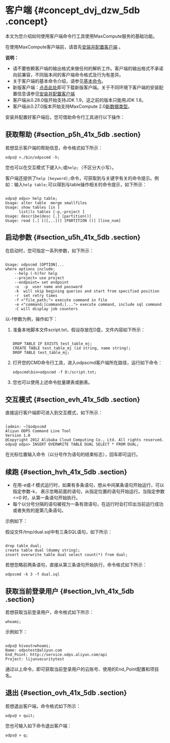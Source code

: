 # 客户端 {#concept_dvj_dzw_5db .concept}

本文为您介绍如何使用客户端命令行工具使用MaxCompute服务的基础功能。

在使用MaxCompute客户端前，请首先[安装并配置客户端](../../../../intl.zh-CN/准备工作/安装并配置客户端.md) 。

**说明：** 

-   请不要依赖客户端的输出格式来做任何的解析工作。客户端的输出格式不承诺向前兼容，不同版本间的客户端命令格式及行为有差异。
-   关于客户端的基本命令介绍，请参见[基本命令](../../../../intl.zh-CN/用户指南/常用命令/常用命令列表.md)。
-   新版客户端：[点击此处](http://repo.aliyun.com/download/odpscmd/latest/odpscmd_public.zip)即可下载新版客户端。关于不同环境下客户端的安装配置信息请参见[安装并配置客户端](../../../../intl.zh-CN/准备工作/安装并配置客户端.md#)
-   客户端从0.28.0版开始支持JDK 1.9，这之前的版本只能用JDK 1.8。
-   客户端从0.27.0版本开始支持MaxCompute 2.0[新数据类型](../../../../intl.zh-CN/用户指南/基本概念/数据类型.md#)。

安装并配置好客户端后，您可借助命令行工具进行以下操作：

## 获取帮助 {#section_p5h_41x_5db .section}

若想显示客户端的帮助信息，命令格式如下所示：

```
odps@ >./bin/odpscmd -h;
```

您也可以在交互模式下键入`h;`或`help;`（不区分大小写）。

客户端还提供了`help [keyword];`命令，可获取到与关键字有关的命令提示。例如：输入`help table;`可以得到与table操作相关的命令提示，如下所示：

```

odps@ odps> help table;
Usage: alter table  merge smallfiles
Usage: show tables [in ]
      list|ls tables [-p,-project ]
Usage: describe|desc [.] [partition()]
Usage: read [.] [([,..])] [PARTITION ()] [line_num]
```

## 启动参数 {#section_u5h_41x_5db .section}

在启动时，您可指定一系列参数，如下所示：

```

Usage: odpscmd [OPTION]...
where options include:
    --help (-h)for help
    --project= use project
    --endpoint= set endpoint
    -u  -p  user name and password
    -k  will skip begining queries and start from specified position
    -r  set retry times
    -f <"file_path;"> execute command in file
    -e <"command;[command;]..."> execute command, include sql command
    -C will display job counters
```

以-f参数为例，操作如下：

1.  准备本地脚本文件script.txt，假设存放在D盘，文件内容如下所示：

    ```
    
    DROP TABLE IF EXISTS test_table_mj;
    CREATE TABLE test_table_mj (id string, name string);
    DROP TABLE test_table_mj;
    ```

2.  打开您的CMD命令行工具，进入odpscmd客户端所在路径，运行如下命令：

    ```
    odpscmd\bin>odpscmd -f D:/script.txt;
    ```

3.  您也可以使用上述命令批量建表或删表。

## 交互模式 {#section_evh_41x_5db .section}

直接运行客户端即可进入到交互模式，如下所示：

```

[admin: ~]$odpscmd
Aliyun ODPS Command Line Tool
Version 1.0
@Copyright 2012 Alibaba Cloud Computing Co., Ltd. All rights reserved.
odps@ odps> INSERT OVERWRITE TABLE DUAL SELECT * FROM DUAL;
```

在光标位置输入命令（以分号作为语句的结束标志），回车即可运行。

## 续跑 {#section_hvh_41x_5db .section}

-   在用-e或-f 模式运行时，如果有多条语句，想从中间某条语句开始运行，可以指定参数-k， 表示忽略前面的语句，从指定位置的语句开始运行。当指定参数<=0 时，从第一条语句开始执行。
-   每个以分号分隔的语句被视为一条有效语句，在运行时会打印出当前运行成功或者失败的是第几条语句。

示例如下：

假设文件/tmp/dual.sql中有三条SQL语句，如下所示：

```

drop table dual;
create table dual (dummy string);
insert overwrite table dual select count(*) from dual;
```

若想忽略前两条语句，直接从第三条语句开始执行，命令格式如下所示：

```
odpscmd -k 3 -f dual.sql
```

## 获取当前登录用户 {#section_lvh_41x_5db .section}

若想获取当前登录用户，命令格式如下所示：

```
whoami;
```

示例如下：

```

odps@ hiveut>whoami;
Name: odpstest@aliyun.com
End_Point: http://service.odps.aliyun.com/api
Project: lijunsecuritytest
```

通过以上命令，即可获取当前登录用户的云账号、使用的End\_Point配置和项目名。

## 退出 {#section_ovh_41x_5db .section}

若想退出客户端，命令格式如下所示：

```
odps@ > quit;
```

您也可输入如下命令退出客户端：

```
odps@ > q;
```

